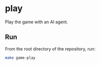 # play

Play the game with an AI agent.

## Run

From the root directory of the repository, run:

```bash
make game-play
```

